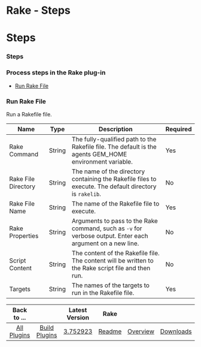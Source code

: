 
Rake - Steps
============

# Steps


### Steps




### Process steps in the Rake plug-in

* [Run Rake File](#run_rake_file)


### Run Rake File

Run a Rakefile file.


| Name | Type | Description | Required |
| --- | --- | --- | --- |
| Rake Command | String | The fully-qualified path to the Rakefile file. The default is the agents GEM\_HOME environment variable. | Yes |
| Rake File Directory | String | The name of the directory containing the Rakefile files to execute. The default directory is `rakelib`. | No |
| Rake File Name | String | The name of the Rakefile file to execute. | Yes |
| Rake Properties | String | Arguments to pass to the Rake command, such as `-v` for verbose output. Enter each argument on a new line. | No |
| Script Content | String | The content of the Rakefile file. The content will be written to the Rake script file and then run. | No |
| Targets | String | The names of the targets to run in the Rakefile file. | Yes |



|Back to ...||Latest Version|Rake |||
| :---: | :---: | :---: | :---: | :---: | :---: |
|[All Plugins](../../index.md)|[Build Plugins](../README.md)|[3.752923](https://raw.githubusercontent.com/UrbanCode/IBM-UCB-PLUGINS/main/files/Rake/Rake-3.752923.zip)|[Readme](README.md)|[Overview](overview.md)|[Downloads](downloads.md)|

